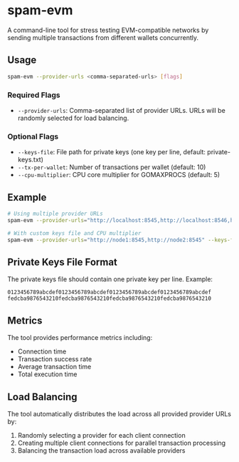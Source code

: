 # spam-evm

A command-line tool for stress testing EVM-compatible networks by sending multiple transactions from different wallets concurrently.

## Usage

```bash
spam-evm --provider-urls <comma-separated-urls> [flags]
```

### Required Flags

- `--provider-urls`: Comma-separated list of provider URLs. URLs will be randomly selected for load balancing.

### Optional Flags

- `--keys-file`: File path for private keys (one key per line, default: private-keys.txt)
- `--tx-per-wallet`: Number of transactions per wallet (default: 10)
- `--cpu-multiplier`: CPU core multiplier for GOMAXPROCS (default: 5)

## Example

```bash
# Using multiple provider URLs
spam-evm --provider-urls="http://localhost:8545,http://localhost:8546,http://localhost:8547" --tx-per-wallet=20

# With custom keys file and CPU multiplier
spam-evm --provider-urls="http://node1:8545,http://node2:8545" --keys-file=keys.txt --cpu-multiplier=10
```

## Private Keys File Format

The private keys file should contain one private key per line. Example:

```text
0123456789abcdef0123456789abcdef0123456789abcdef0123456789abcdef
fedcba9876543210fedcba9876543210fedcba9876543210fedcba9876543210
```

## Metrics

The tool provides performance metrics including:
- Connection time
- Transaction success rate
- Average transaction time
- Total execution time

## Load Balancing

The tool automatically distributes the load across all provided provider URLs by:
1. Randomly selecting a provider for each client connection
2. Creating multiple client connections for parallel transaction processing
3. Balancing the transaction load across available providers
